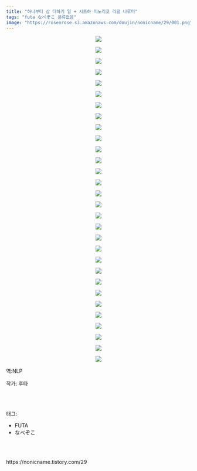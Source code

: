 ```yaml
---
title: "하나부터 삼 더하기 일 + 시즈하 미노리코 리글 나루미"
tags: "futa なべぞこ 분류없음"
image: "https://rosenrose.s3.amazonaws.com/doujin/nonicname/29/001.png"
---
```

<div class="article">
<div class="tt_article_useless_p_margin"><p style="text-align: center; clear: none; float: none;"><img src="{{ site.imgserver1 }}/nonicname/29/001.png"/></p><p style="text-align: center; clear: none; float: none;"><img src="{{ site.imgserver1 }}/nonicname/29/002.png"/></p><p style="text-align: center; clear: none; float: none;"><img src="{{ site.imgserver1 }}/nonicname/29/003.png"/></p><p style="text-align: center; clear: none; float: none;"><img src="{{ site.imgserver1 }}/nonicname/29/004.png"/></p><p style="text-align: center; clear: none; float: none;"><img src="{{ site.imgserver1 }}/nonicname/29/005.png"/></p><p style="text-align: center; clear: none; float: none;"><img src="{{ site.imgserver1 }}/nonicname/29/006.png"/></p><p style="text-align: center; clear: none; float: none;"><img src="{{ site.imgserver1 }}/nonicname/29/007.png"/></p><p style="text-align: center; clear: none; float: none;"><img src="{{ site.imgserver1 }}/nonicname/29/008.png"/></p><p style="text-align: center; clear: none; float: none;"><img src="{{ site.imgserver1 }}/nonicname/29/009.png"/></p><p style="text-align: center; clear: none; float: none;"><img src="{{ site.imgserver1 }}/nonicname/29/010.png"/></p><p style="text-align: center; clear: none; float: none;"><img src="{{ site.imgserver1 }}/nonicname/29/011.png"/></p><p style="text-align: center; clear: none; float: none;"><img src="{{ site.imgserver1 }}/nonicname/29/012.png"/></p><p style="text-align: center; clear: none; float: none;"><img src="{{ site.imgserver1 }}/nonicname/29/013.png"/></p><p style="text-align: center; clear: none; float: none;"><img src="{{ site.imgserver1 }}/nonicname/29/014.png"/></p><p style="text-align: center; clear: none; float: none;"><img src="{{ site.imgserver1 }}/nonicname/29/015.png"/></p><p style="text-align: center; clear: none; float: none;"><img src="{{ site.imgserver1 }}/nonicname/29/016.png"/></p><p style="text-align: center; clear: none; float: none;"><img src="{{ site.imgserver1 }}/nonicname/29/017.png"/></p><p style="text-align: center; clear: none; float: none;"><img src="{{ site.imgserver1 }}/nonicname/29/018.png"/></p><p style="text-align: center; clear: none; float: none;"><img src="{{ site.imgserver1 }}/nonicname/29/019.png"/></p><p style="text-align: center; clear: none; float: none;"><img src="{{ site.imgserver1 }}/nonicname/29/020.png"/></p><p style="text-align: center; clear: none; float: none;"><img src="{{ site.imgserver1 }}/nonicname/29/021.png"/></p><p style="text-align: center; clear: none; float: none;"><img src="{{ site.imgserver1 }}/nonicname/29/022.png"/></p><p style="text-align: center; clear: none; float: none;"><img src="{{ site.imgserver1 }}/nonicname/29/023.png"/></p><p style="text-align: center; clear: none; float: none;"><img src="{{ site.imgserver1 }}/nonicname/29/024.png"/></p><p style="text-align: center; clear: none; float: none;"><img src="{{ site.imgserver1 }}/nonicname/29/025.png"/></p><p style="text-align: center; clear: none; float: none;"><img src="{{ site.imgserver1 }}/nonicname/29/026.png"/></p><p style="text-align: center; clear: none; float: none;"><img src="{{ site.imgserver1 }}/nonicname/29/027.png"/></p><p style="text-align: center; clear: none; float: none;"><img src="{{ site.imgserver1 }}/nonicname/29/028.png"/></p><p style="text-align: center; clear: none; float: none;"><img src="{{ site.imgserver1 }}/nonicname/29/029.png"/></p><p style="text-align: center; clear: none; float: none;"><img src="{{ site.imgserver1 }}/nonicname/29/030.png"/></p><p>역:NLP<br/></p></div>
<p>작가: 후타</p><br/>
</div><br/>
<div class="tagTrail">
<p>태그: </p>
<ul>
<li>FUTA</li>
<li>なべぞこ</li>
</ul>
</div><br/>

<br/>
<p id="refer">https://nonicname.tistory.com/29</p>
<br/>

